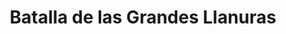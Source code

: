 ﻿---
title: "Batalla de las Grandes Llanuras"
permalink: periodes_181.html
layout: periode
dataInici: -203
sidebar: periodes
pares:
  - id: 40
    title: "Segunda guerra púnica"
    dataInici: "(-218)"
    dataFi: "(-201)"

fills:
jocsPrincipals:
jocsEscenaris:
jocsEpoca:
  - title: "SPQR"
    bggId: 21551
    escenari: "The Great Plains"

  - title: "Rome at War I: Hannibal at Bay"
    bggId: 2637
    escenari: "The Great Plains"

jocsEpocaEscenaris:
---
